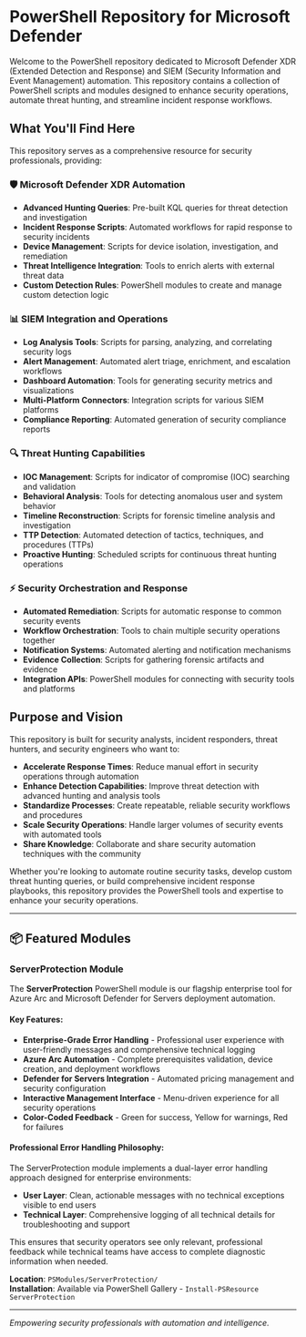 # PowerShell Repository for Microsoft Defender

Welcome to the PowerShell repository dedicated to Microsoft Defender XDR (Extended Detection and Response) and SIEM (Security Information and Event Management) automation. This repository contains a collection of PowerShell scripts and modules designed to enhance security operations, automate threat hunting, and streamline incident response workflows.

## What You'll Find Here

This repository serves as a comprehensive resource for security professionals, providing:

### 🛡️ Microsoft Defender XDR Automation
- **Advanced Hunting Queries**: Pre-built KQL queries for threat detection and investigation
- **Incident Response Scripts**: Automated workflows for rapid response to security incidents
- **Device Management**: Scripts for device isolation, investigation, and remediation
- **Threat Intelligence Integration**: Tools to enrich alerts with external threat data
- **Custom Detection Rules**: PowerShell modules to create and manage custom detection logic

### 📊 SIEM Integration and Operations
- **Log Analysis Tools**: Scripts for parsing, analyzing, and correlating security logs
- **Alert Management**: Automated alert triage, enrichment, and escalation workflows
- **Dashboard Automation**: Tools for generating security metrics and visualizations
- **Multi-Platform Connectors**: Integration scripts for various SIEM platforms
- **Compliance Reporting**: Automated generation of security compliance reports

### 🔍 Threat Hunting Capabilities
- **IOC Management**: Scripts for indicator of compromise (IOC) searching and validation
- **Behavioral Analysis**: Tools for detecting anomalous user and system behavior
- **Timeline Reconstruction**: Scripts for forensic timeline analysis and investigation
- **TTP Detection**: Automated detection of tactics, techniques, and procedures (TTPs)
- **Proactive Hunting**: Scheduled scripts for continuous threat hunting operations

### ⚡ Security Orchestration and Response
- **Automated Remediation**: Scripts for automatic response to common security events
- **Workflow Orchestration**: Tools to chain multiple security operations together
- **Notification Systems**: Automated alerting and notification mechanisms
- **Evidence Collection**: Scripts for gathering forensic artifacts and evidence
- **Integration APIs**: PowerShell modules for connecting with security tools and platforms

## Purpose and Vision

This repository is built for security analysts, incident responders, threat hunters, and security engineers who want to:

- **Accelerate Response Times**: Reduce manual effort in security operations through automation
- **Enhance Detection Capabilities**: Improve threat detection with advanced hunting and analysis tools
- **Standardize Processes**: Create repeatable, reliable security workflows and procedures
- **Scale Security Operations**: Handle larger volumes of security events with automated tools
- **Share Knowledge**: Collaborate and share security automation techniques with the community

Whether you're looking to automate routine security tasks, develop custom threat hunting queries, or build comprehensive incident response playbooks, this repository provides the PowerShell tools and expertise to enhance your security operations.

---

## 📦 Featured Modules

### ServerProtection Module
The **ServerProtection** PowerShell module is our flagship enterprise tool for Azure Arc and Microsoft Defender for Servers deployment automation. 

#### Key Features:
- **Enterprise-Grade Error Handling** - Professional user experience with user-friendly messages and comprehensive technical logging
- **Azure Arc Automation** - Complete prerequisites validation, device creation, and deployment workflows
- **Defender for Servers Integration** - Automated pricing management and security configuration
- **Interactive Management Interface** - Menu-driven experience for all security operations
- **Color-Coded Feedback** - Green for success, Yellow for warnings, Red for failures

#### Professional Error Handling Philosophy:
The ServerProtection module implements a dual-layer error handling approach designed for enterprise environments:
- **User Layer**: Clean, actionable messages with no technical exceptions visible to end users
- **Technical Layer**: Comprehensive logging of all technical details for troubleshooting and support

This ensures that security operators see only relevant, professional feedback while technical teams have access to complete diagnostic information when needed.

**Location**: `PSModules/ServerProtection/`  
**Installation**: Available via PowerShell Gallery - `Install-PSResource ServerProtection`

---

*Empowering security professionals with automation and intelligence.*
